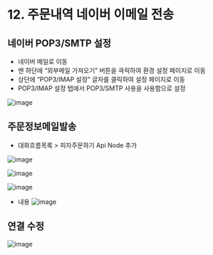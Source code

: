 # 12. 주문내역 네이버 이메일 전송
## 네이버 POP3/SMTP 설정
- 네이버 메일로 이동
- 맨 하단에 “외부메일 가져오기” 버튼을 큭릭하여 환경 설정 페이지로 이동
- 상단에 “POP3/IMAP 설정” 글자를 클릭하여 설정 페이지로 이동
- POP3/IMAP 설정 텝에서 POP3/SMTP 사용을 사용함으로 설정

![image](https://user-images.githubusercontent.com/24771449/67619197-80d56500-f833-11e9-9d82-9e0b8bc10072.png)

## 주문정보메일발송
- 대화흐름목록 > 피자주문하기  Api Node 추가

![image](https://user-images.githubusercontent.com/24771449/67619294-cb0b1600-f834-11e9-8ec0-94549951d987.png)

![image](https://user-images.githubusercontent.com/24771449/67619323-f988f100-f834-11e9-9d56-56ef63739422.png)

![image](https://user-images.githubusercontent.com/24771449/67619370-df034780-f835-11e9-9e5f-d6ff99e21447.png)

- 내용
![image](https://user-images.githubusercontent.com/24771449/67619383-04905100-f836-11e9-8b7b-cc628242fa77.png)

## 연결 수정

![image](https://user-images.githubusercontent.com/24771449/67620159-a6b43700-f83e-11e9-8142-04d1a2636806.png)
